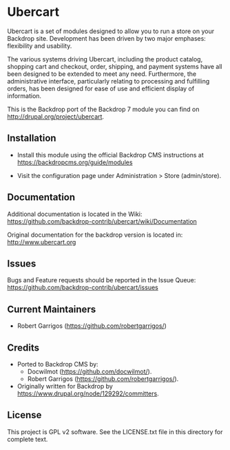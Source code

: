 Ubercart
======================

Ubercart is a set of modules designed to allow you to run a store on your Backdrop
site. Development has been driven by two major emphases: flexibility and
usability.

The various systems driving Ubercart, including the product catalog,
shopping cart and checkout, order, shipping, and payment systems have all been
designed to be extended to meet any need.  Furthermore, the administrative
interface, particularly relating to processing and fulfilling orders, has been
designed for ease of use and efficient display of information.

This is the Backdrop port of the Backdrop 7 module you can find on
http://drupal.org/project/ubercart.

Installation
------------

- Install this module using the official Backdrop CMS instructions at
  https://backdropcms.org/guide/modules

- Visit the configuration page under Administration > Store
  (admin/store).

Documentation
-------------

Additional documentation is located in the Wiki:
https://github.com/backdrop-contrib/ubercart/wiki/Documentation

Original documentation for the backdrop version is located in:
http://www.ubercart.org

Issues
------

Bugs and Feature requests should be reported in the Issue Queue:
https://github.com/backdrop-contrib/ubercart/issues

Current Maintainers
-------------------

- Robert Garrigos (https://github.com/robertgarrigos/)

Credits
-------

- Ported to Backdrop CMS by:
	- Docwilmot (https://github.com/docwilmot/).
	- Robert Garrigos (https://github.com/robertgarrigos/).
- Originally written for Backdrop by https://www.drupal.org/node/129292/committers.

License
-------

This project is GPL v2 software. See the LICENSE.txt file in this directory for
complete text.
